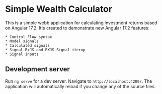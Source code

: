# Simple Wealth Calculator

This is a simple webb application for calculating investment returns based on Angular 17.2.
It!s created to demonstrate new Angular 17.2 features:

    * Control Flow syntax
    * Model signals
    * Calculated signals
    * Signal-RxJS and RXJS-Signal iterop
    * Signal inputs

## Development server

Run `ng serve` for a dev server. Navigate to `http://localhost:4200/`. The application will automatically reload if you change any of the source files.
